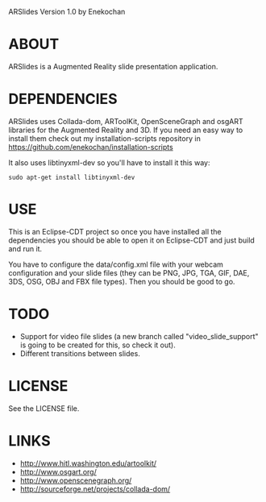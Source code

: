 
ARSlides Version 1.0 by Enekochan

ABOUT
=====

ARSlides is a Augmented Reality slide presentation application.


DEPENDENCIES
============

ARSlides  uses Collada-dom, ARToolKit, OpenSceneGraph and osgART
libraries for the Augmented Reality and 3D. If you need an easy way
to install them check out my installation-scripts repository in
https://github.com/enekochan/installation-scripts

It also uses libtinyxml-dev so you'll have to install it this way:

    sudo apt-get install libtinyxml-dev


USE
===

This is an Eclipse-CDT project so once you have installed all the
dependencies you should be able to open it on Eclipse-CDT and just
build and run it.

You have to configure the data/config.xml file with your webcam configuration
and your slide files (they can be PNG, JPG, TGA, GIF, DAE, 3DS, OSG,
OBJ and FBX file types). Then you should be good to go.


TODO
====

 - Support for video file slides (a new branch called "video_slide_support"
 is going to be created for this, so check it out).
 - Different transitions between slides.


LICENSE
=======

See the LICENSE file.


LINKS
=====

 - http://www.hitl.washington.edu/artoolkit/
 - http://www.osgart.org/
 - http://www.openscenegraph.org/
 - http://sourceforge.net/projects/collada-dom/
